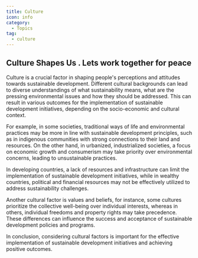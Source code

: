 ```yaml
---
title: Culture
icon: info
category:
  - Topics
tag:
  - culture
---
```


## Culture Shapes Us . Lets work together for peace

Culture is a crucial factor in shaping people's perceptions and attitudes towards sustainable development. Different cultural backgrounds can lead to diverse understandings of what sustainability means, what are the pressing environmental issues and how they should be addressed. This can result in various outcomes for the implementation of sustainable development initiatives, depending on the socio-economic and cultural context.

For example, in some societies, traditional ways of life and environmental practices may be more in line with sustainable development principles, such as in indigenous communities with strong connections to their land and resources. On the other hand, in urbanized, industrialized societies, a focus on economic growth and consumerism may take priority over environmental concerns, leading to unsustainable practices.

In developing countries, a lack of resources and infrastructure can limit the implementation of sustainable development initiatives, while in wealthy countries, political and financial resources may not be effectively utilized to address sustainability challenges.

Another cultural factor is values and beliefs, for instance, some cultures prioritize the collective well-being over individual interests, whereas in others, individual freedoms and property rights may take precedence. These differences can influence the success and acceptance of sustainable development policies and programs.

In conclusion, considering cultural factors is important for the effective implementation of sustainable development initiatives and achieving positive outcomes.
